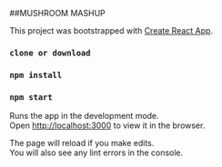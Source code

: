 ##MUSHROOM MASHUP

This project was bootstrapped with [Create React App](https://github.com/facebook/create-react-app).

### `clone or download`
### `npm install`
### `npm start`

Runs the app in the development mode.<br>
Open [http://localhost:3000](http://localhost:3000) to view it in the browser.

The page will reload if you make edits.<br>
You will also see any lint errors in the console.